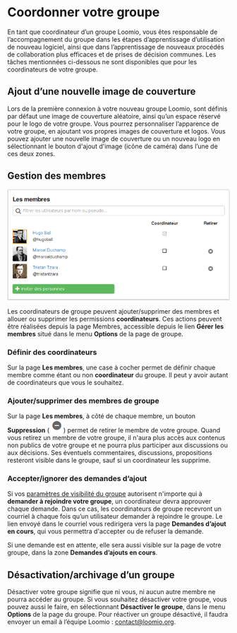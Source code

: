 # Coordonner votre groupe

En tant que coordinateur d‎’un groupe Loomio, vous êtes responsable de l‎’accompagnement du groupe dans les étapes d‎’apprentissage d‎’utilisation de nouveau logiciel, ainsi que dans l‎’apprentissage de nouveaux procédés de collaboration plus efficaces et de prises de décision communes. Les tâches mentionnées ci-dessous ne sont disponibles que pour les coordinateurs de votre groupe.

## Ajout d‎’une nouvelle image de couverture

Lors de la première connexion à votre nouveau groupe Loomio, sont définis par défaut une image de couverture aléatoire, ainsi qu‎’un espace réservé pour le logo de votre groupe. Vous pourrez personnaliser l‎’apparence de votre groupe, en ajoutant vos propres images de couverture et logos. Vous pouvez ajouter une nouvelle image de couverture ou un nouveau logo en sélectionnant le bouton d'ajout d'image (icône de caméra) dans l‎’une de ces deux zones.

## Gestion des membres

<img class="screenshot" alt="Page de gestion des adhésions" src="members_page.png" />

Les coordinateurs de groupe peuvent ajouter/supprimer des membres et allouer ou supprimer les permissions **coordinateurs**. Ces actions peuvent être réalisées depuis la page Membres, accessible depuis le lien **Gérer les membres** situé dans le menu **Options** de la page de groupe.

### Définir des coordinateurs

Sur la page **Les membres**, une case à cocher permet de définir chaque membre comme étant ou non **coordinateur** du groupe. Il peut y avoir autant de coordinateurs que vous le souhaitez.

### Ajouter/supprimer des membres de groupe

Sur la page **Les membres**, à côté de chaque membre, un bouton **Suppression** (<img src="remove_button.png" alt=""/>) permet de retirer le membre de votre groupe. Quand vous retirez un membre de votre groupe, il n'aura plus accès aux contenus non publics de votre groupe et ne pourra plus participer aux discussions ou aux décisions. Ses éventuels commentaires, discussions, propositions resteront visible dans le groupe, sauf si un coordinateur les supprime.

### Accepter/ignorer des demandes d‎’ajout

Si vos [paramètres de visibilité du groupe](group_settings.html) autorisent n'importe qui à **demander à rejoindre votre groupe**, un coordinateur devra approuver chaque demande. Dans ce cas, les coordinateurs de groupe recevront un courriel à chaque fois qu‎’un utilisateur demander à rejoindre le groupe. Le lien envoyé dans le courriel vous redirigera vers la page **Demandes d‎’ajout en cours**, qui vous permettra d'accepter ou de refuser la demande.

Si une demande est en attente, elle sera aussi visible sur la page de votre groupe, dans la zone **Demandes d‎’ajouts en cours**.

## Désactivation/archivage d‎’un groupe

Désactiver votre groupe signifie que ni vous, ni aucun autre membre ne pourra accéder au groupe. Si vous souhaitez désactiver votre groupe, vous pouvez aussi le faire, en sélectionnant **Désactiver le groupe**, dans le menu **Options** de la page du groupe. Pour réactiver un groupe désactivé, il faudra envoyer un email à l‎’équipe Loomio&nbsp;: [contact@loomio.org](mailto:contact@loomio.org).
